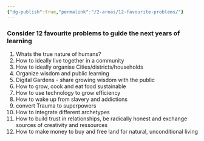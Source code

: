 ```yaml
---
{"dg-publish":true,"permalink":"/2-areas/12-favourite-problems/"}
---
```



### Consider 12 favourite problems to guide the next years of learning 

1. Whats the true nature of humans?
2. How to ideally live together in a community
3. How to ideally organise Cities/districts/households 
4. Organize wisdom and public learning
5. Digital Gardens - share growing wisdom with the public
6. How to grow, cook and eat food sustainable 
7. How to use  technology to grow efficiency 
8. How to wake up from slavery and addictions
9. convert Trauma to superpowers
10. How to integrate different archetypes
11. How to build trust in relationships, be radically honest and exchange sources of creativity and ressources
12. How to make money to buy and free land for natural, unconditional living